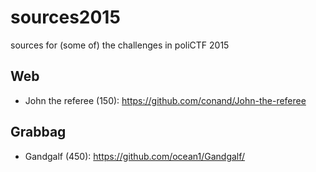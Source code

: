 # sources2015
sources for (some of) the challenges in poliCTF 2015

## Web
- John the referee (150): https://github.com/conand/John-the-referee


## Grabbag
- Gandgalf (450): https://github.com/ocean1/Gandgalf/


